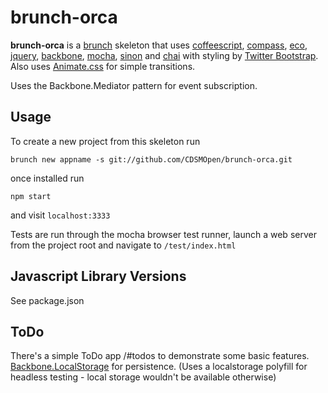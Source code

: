 # brunch-orca

**brunch-orca** is a [brunch](http://brunch.io) skeleton that uses [coffeescript](http://coffeescript.org/), [compass](http://compass-style.org/), [eco](https://github.com/sstephenson/eco/), [jquery](http://jquery.com/), [backbone](http://backbonejs.org/), [mocha](http://mochajs.org/), [sinon](http://sinonjs.org/) and [chai](http://chaijs.com/) with styling by [Twitter Bootstrap](http://twitter.github.com/bootstrap/index.html). Also uses [Animate.css](http://daneden.me/animate/) for simple transitions.

Uses the Backbone.Mediator pattern for event subscription.

## Usage

To create a new project from this skeleton run

	brunch new appname -s git://github.com/CDSMOpen/brunch-orca.git

once installed run

	npm start

and visit `localhost:3333`

Tests are run through the mocha browser test runner, launch a web server from the project root and navigate to `/test/index.html`

## Javascript Library Versions

See package.json

## ToDo

There's a simple ToDo app /#todos to demonstrate some basic features. [Backbone.LocalStorage](https://github.com/jeromegn/Backbone.localStorage) for persistence. (Uses a localstorage polyfill for headless testing - local storage wouldn't be available otherwise) 

